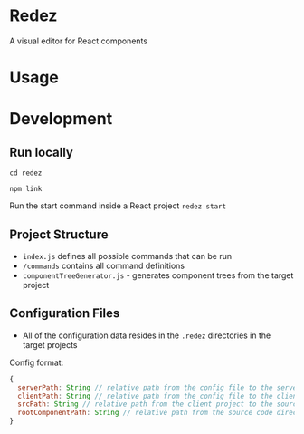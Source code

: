 # Redez
A visual editor for React components

# Usage


# Development
## Run locally
`cd redez`

`npm link`

Run the start command inside a React project
`redez start`

## Project Structure
 - `index.js` defines all possible commands that can be run
 - `/commands` contains all command definitions
 - `componentTreeGenerator.js` - generates component trees from the target project
 
## Configuration Files
 - All of the configuration data resides in the `.redez` directories in the target projects
 
Config format:
```javascript
{
  serverPath: String // relative path from the config file to the server project root
  clientPath: String // relative path from the config file to the client project root
  srcPath: String // relative path from the client project to the source code directory 
  rootComponentPath: String // relative path from the source code directory to the root component of the App
}
```
